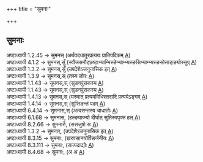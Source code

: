+++
title = "सुमनाः"

+++
## सुमनाः
अष्टाध्यायी 1.2.45 → सुमनस् (अर्थवदधातुरप्रत्ययः प्रातिपदिकम् [A](https://ashtadhyayi.github.io/suutra/1.2/1.2.45))  
अष्टाध्यायी 4.1.2 → सुमनस्,सुँ (स्वौजसमौट्छष्टाभ्याम्भिस्ङेभ्याम्भ्यस्ङसिभ्याम्भ्यस्ङसोसाङ्ङ्योस्सुप् [A](https://ashtadhyayi.github.io/suutra/4.1/4.1.2))  
अष्टाध्यायी 1.3.2 → सुमनस्,सुँ (उपदेशेऽजनुनासिक इत् [A](https://ashtadhyayi.github.io/suutra/1.3/1.3.2))  
अष्टाध्यायी 1.3.9 → सुमनस्,स् (तस्य लोपः [A](https://ashtadhyayi.github.io/suutra/1.3/1.3.9))  
अष्टाध्यायी 1.1.43 → सुमनस्,स् (सुडनपुंसकस्य [A](https://ashtadhyayi.github.io/suutra/1.1/1.1.43))  
अष्टाध्यायी 1.1.43 → सुमनस्,स् (सुडनपुंसकस्य [A](https://ashtadhyayi.github.io/suutra/1.1/1.1.43))  
अष्टाध्यायी 1.4.13 → सुमनस्,स् (यस्मात् प्रत्ययविधिस्तदादि प्रत्ययेऽङ्गम् [A](https://ashtadhyayi.github.io/suutra/1.4/1.4.13))  
अष्टाध्यायी 1.4.14 → सुमनस्,स् (सुप्तिङन्तं पदम् [A](https://ashtadhyayi.github.io/suutra/1.4/1.4.14))  
अष्टाध्यायी 6.4.14 → सुमनास्,स् (अत्वसन्तस्य चाधातोः [A](https://ashtadhyayi.github.io/suutra/6.4/6.4.14))  
अष्टाध्यायी 6.1.68 → सुमनास्, (हल्ङ्याब्भ्यो दीर्घात् सुतिस्यपृक्तं हल् [A](https://ashtadhyayi.github.io/suutra/6.1/6.1.68))  
अष्टाध्यायी 8.2.66 → सुमनारुँ, (ससजुषो रुः [A](https://ashtadhyayi.github.io/suutra/8.2/8.2.66))  
अष्टाध्यायी 1.3.2 → सुमनार्, (उपदेशेऽजनुनासिक इत् [A](https://ashtadhyayi.github.io/suutra/1.3/1.3.2))  
अष्टाध्यायी 8.3.15 → सुमनाः, (खरवसानयोर्विसर्जनीयः [A](https://ashtadhyayi.github.io/suutra/8.3/8.3.15))  
अष्टाध्यायी 8.3.111 → सुमनाः, (सात्पदाद्योः [A](https://ashtadhyayi.github.io/suutra/8.3/8.3.111))  
अष्टाध्यायी 8.4.68 → सुमनाः, (अ अ [A](https://ashtadhyayi.github.io/suutra/8.4/8.4.68))
